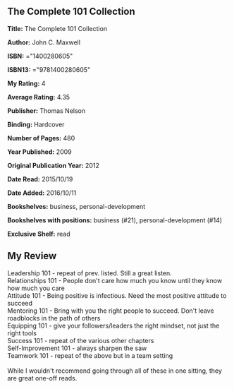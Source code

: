 ## The Complete 101 Collection

**Title:** The Complete 101 Collection

**Author:** John C. Maxwell

**ISBN:** ="1400280605"

**ISBN13:** ="9781400280605"

**My Rating:** 4

**Average Rating:** 4.35

**Publisher:** Thomas Nelson

**Binding:** Hardcover

**Number of Pages:** 480

**Year Published:** 2009

**Original Publication Year:** 2012

**Date Read:** 2015/10/19

**Date Added:** 2016/10/11

**Bookshelves:** business, personal-development

**Bookshelves with positions:** business (#21), personal-development (#14)

**Exclusive Shelf:** read


## My Review

Leadership 101 - repeat of prev. listed. Still a great listen.<br/>Relationships 101 - People don't care how much you know until they know how much you care<br/>Attitude 101 - Being positive is infectious. Need the most positive attitude to succeed<br/>Mentoring 101 - Bring with you the right people to succeed. Don't leave roadblocks in the path of others<br/>Equipping 101 - give your followers/leaders the right mindset, not just the right tools<br/>Success 101 - repeat of the various other chapters<br/>Self-Improvement 101 - always sharpen the saw<br/>Teamwork 101 - repeat of the above but in a team setting<br/><br/>While I wouldn't recommend going through all of these in one sitting, they are great one-off reads.

